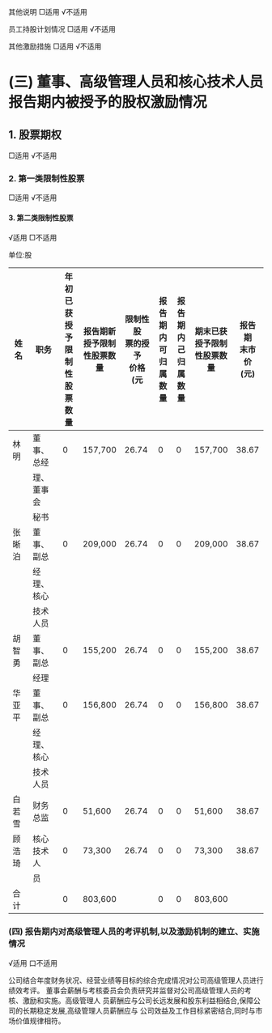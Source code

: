 其他说明 □适用 √不适用

员工持股计划情况 □适用 √不适用

其他激励措施 □适用 √不适用

# (三) 董事、高级管理人员和核心技术人员报告期内被授予的股权激励情况

## 1. 股票期权

□适用 √不适用

### 2. 第一类限制性股票

□适用 √不适用

#### 3. 第二类限制性股票

√适用 □不适用

单位:股

| 姓名  | 职务        | 年初已<br>获授予<br>限制性<br>股票数<br>量 | 报告期新<br>授予限制<br>性股票数<br>量 | 限制性股<br>票的授予<br>价格 (元 | 报告<br>期内<br>可归<br>属数<br>量 | 报告<br>期内<br>己归<br>属数<br>量 | 期末已获<br>授予限制<br>性股票数<br>量 | 报告期<br>末市价<br>(元) |
|-----|-----------|-------------------------------|---------------------------|-----------------------|---------------------------|---------------------------|---------------------------|-------------------|
| 林明  | 董事、总经     | 0                             | 157,700                   | 26.74                 | 0                         | 0                         | 157,700                   | 38.67             |
|     | 理、董事会     |                               |                           |                       |                           |                           |                           |                   |
|     | 秘书        |                               |                           |                       |                           |                           |                           |                   |
| 张晰泊 | 董事、<br>副总 | 0                             | 209,000                   | 26.74                 | 0                         | 0                         | 209,000                   | 38.67             |
|     | 经理、核心     |                               |                           |                       |                           |                           |                           |                   |
|     | 技术人员      |                               |                           |                       |                           |                           |                           |                   |
| 胡智勇 | 董事、副总     | 0                             | 155,200                   | 26.74                 | 0                         | 0                         | 155,200                   | 38.67             |
|     | 经理        |                               |                           |                       |                           |                           |                           |                   |
| 华亚平 | 董事、<br>副总 | 0                             | 156,800                   | 26.74                 | 0                         | 0                         | 156,800                   | 38.67             |
|     | 经理、核心     |                               |                           |                       |                           |                           |                           |                   |
|     | 技术人员      |                               |                           |                       |                           |                           |                           |                   |
| 白若雪 | 财务总监      | 0                             | 51,600                    | 26.74                 | 0                         | 0                         | 51,600                    | 38.67             |
| 顾浩琦 | 核心技术人     | 0                             | 73,300                    | 26.74                 | 0                         | 0                         | 73,300                    | 38.67             |
|     | 员         |                               |                           |                       |                           |                           |                           |                   |
| 合计  |           | 0                             | 803,600                   |                       | 0                         | 0                         | 803,600                   |                   |

### (四) 报告期内对高级管理人员的考评机制,以及激励机制的建立、实施情况

√适用 口不适用

公司结合年度财务状况、经营业绩等目标的综合完成情况对公司高级管理人员进行绩效考评。 董事会薪酬与考核委员会负责研究并监督对公司高级管理人员的考核、激励和实施。高级管理人 员薪酬应与公司长远发展和股东利益相结合,保障公司的长期稳定发展,高级管理人员薪酬应与 公司效益及工作目标紧密结合,同时与市场价值规律相符。